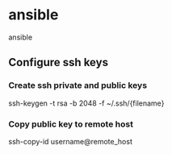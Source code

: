 # ansible
ansible


## Configure ssh keys 

### Create ssh private and public keys
ssh-keygen -t rsa -b 2048 -f ~/.ssh/{filename}

### Copy public key to remote host
ssh-copy-id username@remote_host